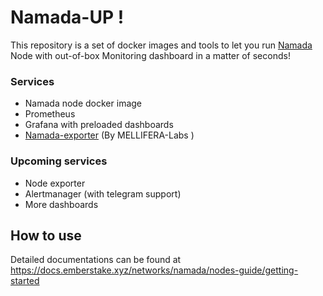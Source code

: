 
# Namada-UP !
This repository is a set of docker images and tools to let you run [Namada](https://docs.namada.net/) Node with out-of-box Monitoring dashboard in a matter of seconds!

### Services
- Namada node docker image
- Prometheus
- Grafana with preloaded dashboards
- [Namada-exporter](https://github.com/MELLIFERA-Labs/namada-exporter) (By MELLIFERA-Labs )

### Upcoming services
- Node exporter
- Alertmanager (with telegram support)
- More dashboards


## How to use
Detailed documentations can be found at https://docs.emberstake.xyz/networks/namada/nodes-guide/getting-started

